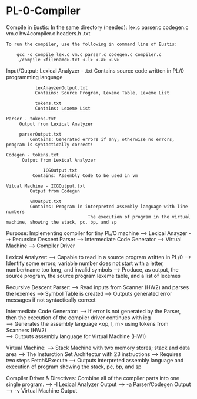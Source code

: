 # PL-0-Compiler

 Compile in Eustis:
	In the same directory (needed):
		lex.c
		parser.c
		codegen.c
		vm.c
		hw4compiler.c
		headers.h
		<filename>.txt
	 
	To run the compiler, use the following in command line of Eustis:

		gcc -o compile lex.c vm.c parser.c codegen.c compiler.c
		./compile <filename>.txt <-l> <-a> <-v>

 Input/Output: 
	Lexical Analyzer - <filename>.txt
			   Contains source code written in PL/0 programming language
			   
			   lexAnayzerOutput.txt 
			   Contains: Source Program, Lexeme Table, Lexeme List
				
			   tokens.txt
			   Contains: Lexeme List	
	
	Parser - tokens.txt
		 Output from Lexical Analyzer
		    
		 parserOutput.txt
	         Contains: Generated errors if any; otherwise no errors, program is syntactically correct!
 		      		 
	Codegen - tokens.txt
		  Output from Lexical Analyzer
		
                  ICGOutput.txt
	          Contains: Assembly Code to be used in vm

	Vitual Machine - ICGOutput.txt
			 Output from Codegen
			
			 vmOutput.txt
			 Contains: Program in interpreted assembly language with line numbers
                                   The execution of program in the virtual machine, showing the stack, pc, bp, and sp
		    
 Purpose:
	Implementing compiler for tiny PL/O machine
        --> Lexical Anayzer 
	--> Recursice Descent Parser
	--> Intermediate Code Generator
	--> Virtual Machine
	--> Compiler Driver

 Lexical Analyzer:
	--> Capable to read in a source program written in PL/0
	--> Identify some errors; variable number does not start with a letter, number/name too long, and invalid symbols
	--> Produce, as output, the source program, the source program lexeme table, and a list of lexemes

 Recursive Descent Parser:
	--> Read inputs from Scanner (HW2) and parses the lexemes
       	--> Symbol Table is created
	--> Outputs generated error messages if not syntactically correct
 
 Intermediate Code Generator:
	--> If error is not generated by the Parser, then the execution of the compiler driver continues with icg  
        --> Generates the assembly language <op, l, m> using tokens from Scanners (HW2)     
        --> Outputs assembly language for Virtual Machine (HW1)
 
 Virtual Machine:
 	--> Stack Machine with two memory stores; stack and data area
	--> The Insturction Set Architectur with 23 instructions
	--> Requires two steps Fetch&Execute
	--> Outputs interpreted assembly language and execution of program showing the stack, pc, bp, and sp

 Compiler Driver & Directives: 
	Combine all of the compiler parts into one single program.
	--> -l Lexical Analyzer Output
	--> -a Parser/Codegen Output 
	--> -v Virtual Machine Output 
